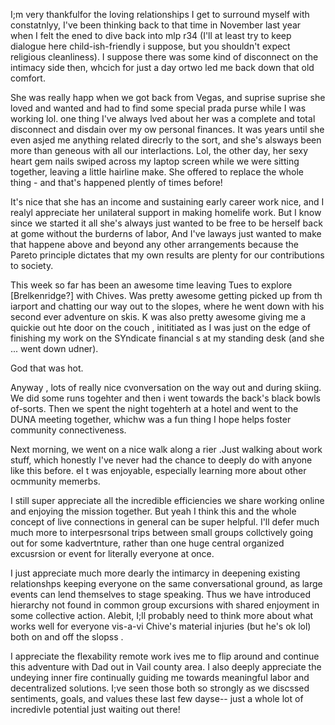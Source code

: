 I;m very thankfulfor the loving relationships I get to surround myself with constatnlyy, I've been thinking back to that time in November last year when I felt the ened to dive back into mlp r34 (I'll at least try to keep dialogue here child-ish-friendly i suppose, but you shouldn't expect religious cleanliness). I suppose there was some kind of disconnect on the intimacy side then, whcich for just a day ortwo led me back down that old comfort.

She was really happ when we got back from Vegas, and suprise suprise she loved and wanted and had to find some special prada purse while I was working lol. one thing I've always lved about her was a complete and total disconnect and disdain over my ow personal finances. It was years until she even asjed me anything related direcrly to the sort, and she's alsways been more than geneous with all our interlactions. Lol, the other day, her sexy heart gem nails swiped across my laptop screen while we were sitting together, leaving a little hairline make. She offered to replace the whole thing - and that's happened plently of times before!

It's nice that she has an income and sustaining early career work nice, and I realyl appreciate her unilateral support in making homelife work. But I know since we started it all she's always just wanted to be free to be herself back at gome without the burderns of labor, And I've laways just wanted to make that happene above and beyond any other arrangements because the Pareto principle dictates that my own results are plenty for our contributions to society.

This week so far has been an awesome time leaving Tues to explore [Brelkenridge?] with Chives. Was pretty awesome getting picked up from th iarport and chatting our way out to the slopes, where he went down with his second ever adventure on skis. K was also pretty awesome giving me a quickie out hte door on the couch , inititiated as I was just on the edge of finishing my work on the SYndicate financial s at my standing desk (and she ... went down udner).

God that was hot. 

Anyway , lots of really nice cvonversation on the way out and during skiing. We did some runs togehter and then i went towards the back's black bowls of-sorts. Then we spent the night togehterh at a hotel and went to the DUNA meeting together, whichw was a fun thing I hope helps foster community connectiveness.

Next morning, we went on a nice walk along a rier .Just walking about work stuff, which honestly I've never had the chance to deeply do with anyone like this before. eI t was enjoyable, especially learning more about other ocmmunity memerbs.

I still super appreciate all the incredible efficiencies we share working online and enjoying the mission together. But yeah I think this and the whole concept of live connections in general can be super helpful. I'll defer much much more to interpesrsonal trips between small groups collctively going out for some kadvertnture, rather than one huge central organized excusrsion or event for literally everyone at once. 

I just appreciate much more dearly the intimarcy in deepening existing relationshps keeping everyone on the same conversational ground, as large events can lend themselves to stage speaking. Thus we have introduced hierarchy not found in common group excursions with shared enjoyment in some collective action. Alebit, I;ll probably need to think more about what works well for everyone vis-a-vi Chive's material injuries (but he's ok lol) both on and off the slopss .

I appreciate the flexability remote work ives me to flip around and continue this adventure with Dad out in Vail county area. I also deeply appreciate the undeying inner fire continually guiding me towards meaningful labor and decentralized solutions. I;ve seen those both so strongly as we discssed sentiments, goals, and values these last few dayse-- just a whole lot of incredivle potential just waiting out there!
